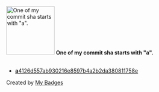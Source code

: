 <img src="https://my-badges.github.io/my-badges/a-commit.png" alt="One of my commit sha starts with &quot;a&quot;." title="One of my commit sha starts with &quot;a&quot;." width="128">
<strong>One of my commit sha starts with &quot;a&quot;.</strong>
<br><br>

- <a href="https://github.com/ponsfrilus/rapport-de-stage/commit/a4126d557ab930216e8597b4a2b2da380811758e"><strong>a</strong>4126d557ab930216e8597b4a2b2da380811758e</a>


Created by <a href="https://github.com/my-badges/my-badges">My Badges</a>